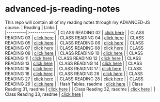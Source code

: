 # advanced-js-reading-notes
This repo will contain all of my reading notes through my ADVANCED-JS course.
| Reading   |      Links      |   
|----------|:-------------:|
| CLASS READING 02 | [click here](https://github.com/ibrahimalaqoul/advanced-js-reading-notes/blob/main/01-prep-and-tdd.md)   | 
| CLASS READING 03 | [click here](https://github.com/ibrahimalaqoul/advanced-js-reading-notes/blob/main/class03reading.md)   | 
| CLASS READING 04 |   [click here](https://github.com/ibrahimalaqoul/advanced-js-reading-notes/blob/main/class04Reading.md)   | 
| CLASS READING 05 | [click here](https://github.com/ibrahimalaqoul/advanced-js-reading-notes/blob/main/class05reading.md) | 
| CLASS READING 06 | [click here](https://github.com/ibrahimalaqoul/advanced-js-reading-notes/blob/main/class06reading.md) | 
| CLASS READING 07 | [click here](https://github.com/ibrahimalaqoul/advanced-js-reading-notes/blob/main/class07reading.md) | 
| CLASS READING 08 | [click here](https://github.com/ibrahimalaqoul/advanced-js-reading-notes/blob/main/classr08eadng.md) | 
| CLASS READING 09 | [click here](https://github.com/ibrahimalaqoul/advanced-js-reading-notes/blob/main/classReading09.md) | 
| CLASS READING 10 | [click here](https://github.com/ibrahimalaqoul/advanced-js-reading-notes/blob/main/class10reading.md) | 
| CLASS READING 11 | [click here](https://github.com/ibrahimalaqoul/advanced-js-reading-notes/blob/main/class11Reading.md) | 
| CLASS READING 12 | [click here](https://github.com/ibrahimalaqoul/advanced-js-reading-notes/blob/main/class12Read.md) | 
| CLASS READING 13 | [click here](https://github.com/ibrahimalaqoul/advanced-js-reading-notes/blob/main/class13Read.md) | 
| CLASS READING 14 | [click here](https://github.com/ibrahimalaqoul/advanced-js-reading-notes/blob/main/class14reading.md) | 
| CLASS READING 16 | [click here](https://github.com/ibrahimalaqoul/advanced-js-reading-notes/blob/main/class15Reading.md) | 
| CLASS READING 17 | [click here](https://github.com/ibrahimalaqoul/advanced-js-reading-notes/blob/main/class17reading.md) | 
| CLASS READING 18 | [click here](https://github.com/ibrahimalaqoul/advanced-js-reading-notes/blob/main/class18Reading.md) | 
| CLASS READING 26 | [click here](https://github.com/ibrahimalaqoul/advanced-js-reading-notes/blob/main/class26Reading.md) |
| CLASS READING 27 | [click here](https://github.com/ibrahimalaqoul/advanced-js-reading-notes/blob/main/class27reading.md) | 
| CLASS READING 28 | [click here](https://github.com/ibrahimalaqoul/advanced-js-reading-notes/blob/main/class28Reading.md) | 
| CLASS READING 29 | [click here](https://github.com/ibrahimalaqoul/advanced-js-reading-notes/blob/main/class29reading.md) | 
| Hash Tables, raedme | [click here](https://github.com/ibrahimalaqoul/advanced-js-reading-notes/blob/main/HashTablesReading.md) | 
| Class Reading 31, raedme | [click here](https://github.com/ibrahimalaqoul/advanced-js-reading-notes/blob/main/Class%2031Reading.md) | 
| Class Reading 32, raedme | [click here](https://github.com/ibrahimalaqoul/advanced-js-reading-notes/blob/main/class32Reading.md) | 
| Class Reading 33, raedme | [click here](https://github.com/ibrahimalaqoul/advanced-js-reading-notes/blob/main/class33Reading.md) | 

